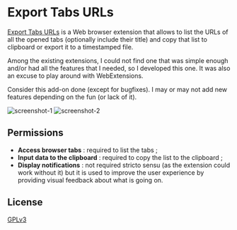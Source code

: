 # Export Tabs URLs

[Export Tabs URLs](https://addons.mozilla.org/en-US/firefox/addon/export-tabs-urls-and-titles/) is a Web browser extension that allows to list the URLs of all the opened tabs (optionally include their title) and copy that list to clipboard or export it to a timestamped file.

Among the existing extensions, I could not find one that was simple enough and/or had all the features that I needed, so I developed this one. It was also an excuse to play around with WebExtensions.

Consider this add-on done (except for bugfixes). I may or may not add new features depending on the fun (or lack of it).

![screenshot-1](https://imgs.be/5ac78166-e99.png)
![screenshot-2](https://imgs.be/5ac7817f-8b.png)

## Permissions

- **Access browser tabs** : required to list the tabs ;
- **Input data to the clipboard** : required to copy the list to the clipboard ;
- **Display notifications** : not required stricto sensu (as the extension could work without it) but it is used to improve the user experience by providing visual feedback about what is going on.

## License

[GPLv3](LICENSE)
